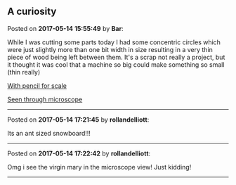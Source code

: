 ## A curiosity
Posted on **2017-05-14 15:55:49** by **Bar**:

While I was cutting some parts today I had some concentric circles which were just slightly more than one bit width in size resulting in a very thin piece of wood being left between them. It's a scrap not really a project, but it thought it was cool that a machine so big could make something so small (thin really)



 [With pencil for scale](//muut.com/u/maslowcnc/s3/:maslowcnc:AZNU:screenshot_20170514155141.png.jpg) 



 [Seen through microscope](//muut.com/u/maslowcnc/s3/:maslowcnc:TvFI:screenshot_20170514155150.png.jpg)

---

Posted on **2017-05-14 17:21:45** by **rollandelliott**:

Its an ant sized snowboard!!!

---

Posted on **2017-05-14 17:22:42** by **rollandelliott**:

Omg i see the virgin mary in the microscope view! Just kidding!

---

